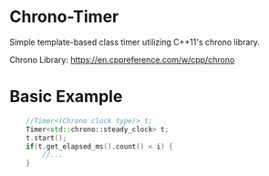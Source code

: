 # Chrono-Timer
Simple template-based class timer utilizing C++11's chrono library.

Chrono Library: https://en.cppreference.com/w/cpp/chrono

# Basic Example
```C++
	//Timer<(Chrono clock type)> t;
	Timer<std::chrono::steady_clock> t;
	t.start();
	if(t.get_elapsed_ms().count() < i) {
		//...
	}
```
